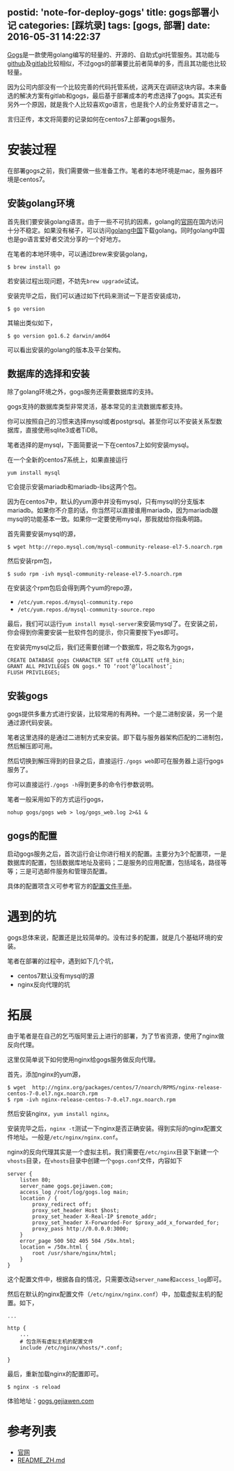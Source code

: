 postid: 'note-for-deploy-gogs'
title: gogs部署小记
categories: [踩坑录]
tags: [gogs, 部署]
date: 2016-05-31 14:22:37
---

[Gogs](http://gogs.io)是一款使用golang编写的轻量的、开源的、自助式git托管服务。其功能与[github](http://github.com)及[gitlab](http://gitlab.com)比较相似，不过gogs的部署要比前者简单的多，而且其功能也比较轻量。

因为公司内部没有一个比较完善的代码托管系统，这两天在调研这块内容。本来备选的解决方案有gitlab和gogs，最后基于部署成本的考虑选择了gogs。其实还有另外一个原因，就是我个人比较喜欢go语言，也是我个人的业务爱好语言之一。

言归正传，本文将简要的记录如何在centos7上部署gogs服务。

# 安装过程

在部署gogs之前，我们需要做一些准备工作。笔者的本地环境是mac，服务器环境是centos7。

## 安装golang环境

首先我们要安装golang语言。由于一些不可抗的因素，golang的[官网](https://golang.org/)在国内访问十分不稳定。如果没有梯子，可以访问[golang中国](http://golangtc.com/)下载golang。同时golang中国也是go语言爱好者交流分享的一个好地方。

在笔者的本地环境中，可以通过brew来安装golang，

```
$ brew install go
```

若安装过程出现问题，不妨先`brew upgrade`试试。

安装完毕之后，我们可以通过如下代码来测试一下是否安装成功，

```
$ go version
```

其输出类似如下，

```
$ go version go1.6.2 darwin/amd64
```

可以看出安装的golang的版本及平台架构。

## 数据库的选择和安装

除了golang环境之外，gogs服务还需要数据库的支持。

gogs支持的数据库类型非常灵活，基本常见的主流数据库都支持。

你可以按照自己的习惯来选择mysql或者postgrsql。甚至你可以不安装关系型数据库，直接使用sqlite3或者TiDB。

笔者选择的是mysql，下面简要说一下在centos7上如何安装mysql。

在一个全新的centos7系统上，如果直接运行

```
yum install mysql
```

它会提示安装mariadb和mariadb-libs这两个包。

因为在centos7中，默认的yum源中并没有mysql，只有mysql的分支版本mariadb。如果你不介意的话，你当然可以直接谁用mariadb，因为mariadb跟mysql的功能基本一致。如果你一定要使用mysql，那我就给你指条明路。

首先需要安装mysql的源，

```
$ wget http://repo.mysql.com/mysql-community-release-el7-5.noarch.rpm
```

然后安装rpm包，

```
$ sudo rpm -ivh mysql-community-release-el7-5.noarch.rpm
```

在安装这个rpm包后会得到两个yum的repo源，

- `/etc/yum.repos.d/mysql-community.repo`
- `/etc/yum.repos.d/mysql-community-source.repo`

最后，我们可以运行`yum install mysql-server`来安装mysql了。在安装之前，你会得到你需要安装一批软件包的提示，你只需要按下yes即可。

在安装完mysql之后，我们还需要创建一个数据库，将之取名为gogs，

```
CREATE DATABASE gogs CHARACTER SET utf8 COLLATE utf8_bin;
GRANT ALL PRIVILEGES ON gogs.* TO ‘root’@‘localhost’;
FLUSH PRIVILEGES;
```

## 安装gogs

gogs提供多重方式进行安装，比较常用的有两种。一个是二进制安装，另一个是通过源代码安装。

笔者这里选择的是通过二进制方式来安装。即下载与服务器架构匹配的二进制包，然后解压即可用。

然后切换到解压得到的目录之后，直接运行`./gogs web`即可在服务器上运行gogs服务了。

你可以直接运行`./gogs -h`得到更多的命令行参数说明。

笔者一般采用如下的方式运行gogs，

```
nohup gogs/gogs web > log/gogs_web.log 2>&1 &
```

## gogs的配置

启动gogs服务之后，首次运行会让你进行相关的配置。主要分为3个配置项，一是数据库的配置，包括数据库地址及密码；二是服务的应用配置，包括域名，路径等等；三是可选邮件服务和管理员配置。

具体的配置项含义可参考官方的[配置文件手册](https://gogs.io/docs/advanced/configuration_cheat_sheet)。

# 遇到的坑

gogs总体来说，配置还是比较简单的。没有过多的配置，就是几个基础环境的安装。

笔者在部署的过程中，遇到如下几个坑，

- centos7默认没有mysql的源
- nginx反向代理的坑


# 拓展

由于笔者是在自己的乞丐版阿里云上进行的部署，为了节省资源，使用了nginx做反向代理。

这里仅简单说下如何使用nginx给gogs服务做反向代理。

首先，添加nginx的yum源，

```
$ wget  http://nginx.org/packages/centos/7/noarch/RPMS/nginx-release-centos-7-0.el7.ngx.noarch.rpm
$ rpm -ivh nginx-release-centos-7-0.el7.ngx.noarch.rpm
```

然后安装nginx，`yum install nginx`。

安装完毕之后，`nginx -t`测试一下nginx是否正确安装。得到实际的nginx配置文件地址。一般是`/etc/nginx/nginx.conf`。

nginx的反向代理其实是一个虚拟主机，我们需要在`/etc/nginx`目录下新建一个`vhosts`目录，在`vhosts`目录中创建一个`gogs.conf`文件，内容如下

```
server {
    listen 80;
    server_name gogs.gejiawen.com;
    access_log /root/log/gogs.log main;
    location / {
        proxy_redirect off;
        proxy_set_header Host $host;
        proxy_set_header X-Real-IP $remote_addr;
        proxy_set_header X-Forwarded-For $proxy_add_x_forwarded_for;
        proxy_pass http://0.0.0.0:3000;
    }
    error_page 500 502 405 504 /50x.html;
    location = /50x.html {
        root /usr/share/nginx/html;
    }
}
```

这个配置文件中，根据各自的情况，只需要改动`server_name`和`access_log`即可。

然后在默认的nginx配置文件（`/etc/nginx/nginx.conf`）中，加载虚拟主机的配置。如下，

```
...

http {
    ...
    # 包含所有虚拟主机的配置文件
    include /etc/nginx/vhosts/*.conf;

}
```

最后，重新加载nginx的配置即可。

```
$ nginx -s reload
```

体验地址：[gogs.gejiawen.com](http://gogs.gejiawen.com)


# 参考列表

- [官网](http://gogs.io)
- [README_ZH.md](https://github.com/gogits/gogs/blob/master/README_ZH.md)




